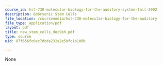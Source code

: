 ```yaml
---
course_id: hst-730-molecular-biology-for-the-auditory-system-fall-2002
description: Embryonic Stem Cells
file_location: /coursemedia/hst-730-molecular-biology-for-the-auditory-system-fall-2002/87f656fc0ac7dbda232a2e50fc1b106b_new_stem_cells_dec9sh.pdf
file_type: application/pdf
layout: pdf
title: new_stem_cells_dec9sh.pdf
type: course
uid: 87f656fc0ac7dbda232a2e50fc1b106b

---
```

None